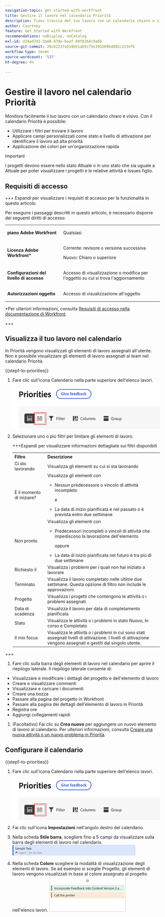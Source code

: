 ```yaml
---
navigation-topic: get-started-with-workfront
title: Gestire il lavoro nel calendario Priorità
description: Tieni traccia del tuo lavoro con un calendario chiaro e visivo.
author: Courtney
feature: Get Started with Workfront
recommendations: noDisplay, noCatalog
exl-id: d24ad7d1-3a88-479e-beaf-69f8264c9a6b
source-git-commit: 20cb2237a534b51ab5c75e393369bdd92c233efb
workflow-type: tm+mt
source-wordcount: '537'
ht-degree: 4%

---
```


# Gestire il lavoro nel calendario Priorità

Monitora facilmente il tuo lavoro con un calendario chiaro e visivo. Con il calendario Priorità è possibile:

* Utilizzare i filtri per trovare il lavoro
* Applicare campi personalizzati come stato e livello di attivazione per identificare il lavoro ad alta priorità
* Applicazione dei colori per un&#39;organizzazione rapida

>[!IMPORTANT]
>
>I progetti devono essere nello stato Attuale o in uno stato che sia uguale a Attuale per poter visualizzare i progetti e le relative attività e Issues figlio.


## Requisiti di accesso

+++ Espandi per visualizzare i requisiti di accesso per la funzionalità in questo articolo.

Per eseguire i passaggi descritti in questo articolo, è necessario disporre dei seguenti diritti di accesso:

<table style="table-layout:auto"> 
 <col> 
 </col> 
 <col> 
 </col> 
 <tbody> 
  <tr> 
   <td role="rowheader"><strong>piano Adobe Workfront</strong></td> 
   <td> <p>Qualsiasi</p> </td> 
  </tr> 
  <tr> 
   <td role="rowheader"><strong>Licenza Adobe Workfront*</strong></td> 
   <td> 
   <p>Corrente: revisore o versione successiva</p>
   <p>Nuovo: Chiaro o superiore</p> 
   </td> 
  </tr> 
  <tr> 
   <td role="rowheader"><strong>Configurazioni del livello di accesso</strong></td> 
   <td> <p>Accesso di visualizzazione o modifica per l'oggetto su cui si trova l'aggiornamento</p></td> 
  </tr> 
  <tr> 
   <td role="rowheader"><strong>Autorizzazioni oggetto</strong></td> 
   <td> <p>Accesso di visualizzazione all'oggetto</p></td> 
  </tr> 
 </tbody> 
</table>

*Per ulteriori informazioni, consulta [Requisiti di accesso nella documentazione di Workfront](/help/quicksilver/administration-and-setup/add-users/access-levels-and-object-permissions/access-level-requirements-in-documentation.md).

+++

## Visualizza il tuo lavoro nel calendario

In Priorità vengono visualizzati gli elementi di lavoro assegnati all&#39;utente. Non è possibile visualizzare gli elementi di lavoro assegnati al team nel calendario Priorità.

{{step1-to-priorities}}

1. Fare clic sull&#39;icona Calendario nella parte superiore dell&#39;elenco lavori.
   ![icona calendario](assets/calendar-tab.png)
1. Selezionare uno o più filtri per limitare gli elementi di lavoro.

   +++Espandi per visualizzare informazioni dettagliate sui filtri disponibili
   <table>
    <tbody>
    <tr>
    <th>Filtro</th>
    <th>Descrizione</th>
    </tr>
        <tr>
        <td>Ci sto lavorando</td>
        <td>Visualizza gli elementi su cui si sta lavorando</td>
        </tr>
        <tr>
        <td>È il momento di iniziare?</td>
        <td>Visualizza gli elementi con 
        <ul>
        <li>Nessun predecessore o vincolo di attività incompleto</li>
        <p>e</p>
        <li>La data di inizio pianificata è nel passato o è prevista entro due settimane</li>
        </ul>
        </td>
        </tr>
        <tr>
        <td>Non pronto</td>
        <td>Visualizza gli elementi con
        <ul>
        <li>Predecessori incompleti o vincoli di attività che impediscono la lavorazione dell'elemento</li>
        <p>oppure</p>
        <li>La data di inizio pianificata nel futuro è tra più di due settimane</li>
        </ul>
        </td>
        </tr>
        <tr>
        <td>Richiesto il</td>
        <td>Visualizza i problemi per i quali non hai iniziato a lavorare</td>
        </tr>
        <td>Terminato</td>
        <td>Visualizza il lavoro completato nelle ultime due settimane. Questa opzione di filtro non include le approvazioni.</td>
        </tr>
        <tr>
        <td>Progetto</td>
        <td>Visualizza i progetti che contengono le attività o i problemi assegnati</td>
        </tr>
        <tr>
        <td>Data di scadenza</td>
        <td>Visualizza il lavoro per data di completamento pianificata</td>
        </tr>
        <tr>
        <td>Stato</td>
        <td>Visualizza le attività o i problemi in stato Nuovo, In corso e Completato</td>
        </tr>
        <tr>
        <td>Il mio focus</td>
        <td>Visualizza le attività o i problemi in cui sono stati assegnati livelli di attivazione. I livelli di attivazione vengono assegnati e gestiti dal singolo utente.</td>
        </tr>
    </tbody>
    </table>

+++

1. Fare clic sulla barra degli elementi di lavoro nel calendario per aprire il riepilogo laterale. Il riepilogo laterale consente di:

* Visualizzare e modificare i dettagli del progetto e dell&#39;elemento di lavoro
* Creare e visualizzare commenti
* Visualizzare e caricare i documenti
* Creare una bozza
* Passare alla pagina del progetto in Workfront
* Passare alla pagina dei dettagli dell&#39;elemento di lavoro in Priorità
* Registra ore
* Aggiungi collegamenti rapidi

1. (Facoltativo) Fai clic su **Crea nuovo** per aggiungere un nuovo elemento di lavoro al calendario. Per ulteriori informazioni, consulta [Creare una nuova attività o un nuovo problema in Priorità](/help/quicksilver/workfront-basics/priorities/create-task-issue-priorities.md).

## Configurare il calendario

{{step1-to-priorities}}

1. Fare clic sull&#39;icona Calendario nella parte superiore dell&#39;elenco lavori.
   ![icona calendario](assets/calendar-tab.png)
1. Fai clic sull&#39;icona **Impostazioni** nell&#39;angolo destro del calendario.

1. Nella scheda **Stile barra**, scegliere fino a 5 campi da visualizzare sulla barra degli elementi di lavoro nel calendario.
   ![barra di esempio](assets/sample-task-for-field-config.png)

1. Nella scheda **Colore** scegliere la modalità di visualizzazione degli elementi di lavoro. Se ad esempio si sceglie Progetto, gli elementi di lavoro vengono visualizzati in base al colore assegnato al progetto nell&#39;elenco lavori.
   ![progetto colore campione](assets/sample-calendar-projects.png)
